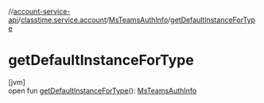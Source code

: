 //[account-service-api](../../../index.md)/[classtime.service.account](../index.md)/[MsTeamsAuthInfo](index.md)/[getDefaultInstanceForType](get-default-instance-for-type.md)

# getDefaultInstanceForType

[jvm]\
open fun [getDefaultInstanceForType](get-default-instance-for-type.md)(): [MsTeamsAuthInfo](index.md)
